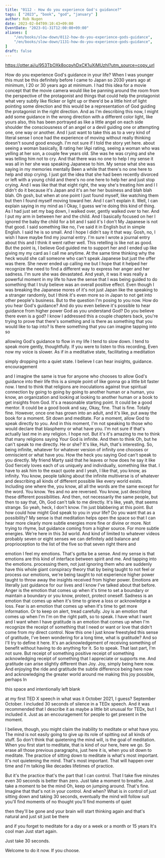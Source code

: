 ```yaml
---
title: "0112 - How do you experience God's guidance?"
tags: [ "2023", "book", "god", "january" ]
author: Rob Nugen
date: 2023-02-04T09:10:43+09:00
EventDate: "2023-01-31T12:00:00+09:00"
aliases: [
    "/en/books/slow-down/0112-how-do-you-experience-gods-guidance",
    "/en/books/slow-down/1131-how-do-you-experience-gods-guidance",
]
draft: false
---
```


https://otter.ai/u/953TbOXk8ocpyhDxCK1uXiMUzhI?utm_source=copy_url

How do you experience God's guidance in your life? When I was younger
this must be this definitely before I came to Japan so 2030 years ago
at minimum, I 20 or 30 years ago at minimum. I had this idea for a
movie concept that the movie camera would like be panning around the
room from the perspective of the protagonist and things that could
help the protagonist what very subtly like flicker or light up or
there'd be a little hint of light pointing some direction and this
would be a representation of God guiding the protagonist in the right
direction. And as I'm describing this now, I might add some guidance
in the wrong direction with a different color light, like yours also,
this has been portrayed as like a little angel on each side shoulder
the consciousness of an angel or a devil guiding one or attempting
one, one way or another. And I just want to take this as to a very
kind of literal sense I once had the experience of moving without
really thinking doesn't sound good enough. I'm not sure if I told the
story yet here. about seeing a woman basically, B rating her lApi
rating, seeing a woman who was yelling at her son, a couple few years
old. She was he was crying and she was telling him not to cry. And
that there was no one to help I my sense it was all in her she was
speaking Japanese to him. My sense what she was saying in my memories
mentally Been a while that there's no one here to help and stop
crying. I just got the idea that she had been recently divorced or
left with a young child and there's no one here to help her and just
stop crying. And I was like that that eight right, the way she's
treating him and I I didn't do it because it's Japan and it's an her
her business and blah blah blah. Oh gosh, but when at one point I just
found myself, like watching them but then I found myself moving toward
her. And I can't explain it. Well, I can explain saying in my mind as
I Okay, I guess we're doing this kind of thing. As I had just set my
bag down, I walked over, gently walked over to her. And I put my arm
in between her and the child. And I basically focused on her I ignored
the baby the child for a bit and I said it's I don't My Japanese is
not that good. I said something like no, I've said it in English but
in simple English. I said he is so small. And I hope I didn't say it
that way. Gosh, no, I wish I have maybe find my journal entry. I'm
sure I wrote a journal entry about this and I think it went rather
well. This retelling is like not as good. But the point is, I believe
God guided me to support her and I ended up like giving my my card as
I call me anytime. At the same time thinking why the heck would she
call someone who can't speak Japanese but just the offer was
there. She never ended up calling me but I hope that it helped her
recognize the need to find a different way to express her anger and
her sadness. I'm sure she was devastated. And yeah, it was it was
really a powerful moment in my life to have the sense that I was being
guided to do something that I truly believe was an overall positive
effect. Even though I was breaking the Japanese mores of it's not just
Japan like the speaking to a stranger randomly, but I think it's even
more so in Japan to not get into other people's business. But to the
question I'm posing to you now. How do you hear God's guidance? And do
you even believe it's possible to hear guidance from higher power God
as you understand God? Do you believe there even is a god? I know I
addressed this a couple chapters back, you're trying to prove that
there's something and is there as something that you would like to tap
into? Is there something that you can imagine tapping into so

allowing God's guidance to flow in my life I tend to slow down. I tend
to speak more gently, thoughtfully. If you were to listen to this
recording, Even now my voice is slower. As if in a meditative state,
facilitating a meditation

simply dropping into a quiet state. I believe I can hear insights,
guidance. encouragement

and I imagine the same is true for anyone who chooses to allow God's
guidance into their life this is a simple point of like gonna go a
little bit faster now. I tend to think that religions are inoculations
against true spiritual connection by going to going by going to
another human or a human, you know, an organization and looking at
looking to another human or a book to get insights from God. It's a
reasonable starting point. It could be a good mentor. It could be a
good book and say, Okay, fine. That is fine. Totally fine. However,
once one has grown into an adult, and it's like, put away the book for
a moment. Sit down and meditate. For a moment, allow God to speak
directly to you. And in this moment, I'm not speaking to those who
would declare that blasphemy or what have you. I'm not sure if that's
actually last me in any religion. I hope not. But it's it's amazing to
me to think that many religions saying Your God is infinite. And then
to think Oh, but he can't speak to me directly. He or she? It's like,
Huh, that's interesting. So, being infinite, whatever for whatever
version of infinity one chooses or omniscient or what have you. How
the heck you saying God can't speak to you directly. My friend Marty
said that he leaves or how does he say it like God fiercely loves each
of us uniquely and individually, something like that. I have to ask
him to the exact quote and I yeah, I like that, you know, as
infinity. You know, people talking about the infinite multiverse is of
whatever and describing all kinds of different possible like every
world exists. Including one where the, you know, all all the words are
the same except for the word. You know. Yes and no are reversed. You
know, just describing these different possibilities. And then, not
necessarily the same people, but then to say that, Oh, God can't talk
to me directly. It's like, yeah, that seems strange. So yeah, heck, I
don't know. I'm just blabbering at this point. But how could how might
God speak to you in your life? Do you want that as a possibility? My
sense is that meditation helps open the space so that I can hear more
clearly more subtle energies more fine or divine or more. Not trying
to rhyme, but guidance coming from a higher source. For more subtle
energies. We're here in this 3d world. And kind of limited to whatever
videos probably seven or eight senses we can definitely add balance
and proprioception to the list of the five so that seven right there
and

emotion I feel my emotions. That's gotta be a sense. And my sense is
that emotions are this kind of interface between spirit and me. And
tapping into the emotions. processing them, not just ignoring them who
are suddenly have this whole giant conspiracy theory that by being
taught to not feel or process our emotions, we're being taught to not
experience higher power taught to throw away the insights received
from higher power. Emotions are literally just guidance for our lives
and I know I've talked about that before. Anger is the emotion that
comes up when it's time to set a boundary or maintain a boundary or
you know, protect, protect oneself. Sadness is an emotion that comes
up when it's time to grieve a loss or acknowledge a loss. Fear is an
emotion that comes up when it's time to get more information. Or to
keep on alert, tread carefully. Joy is an emotion that comes up when
I'm I'm on the right path, so to speak. I have what I want and I want
when I have gratitude is an emotion that comes up when I'm recognize
the receipt of something that I need or want or love that didn't come
from my direct control. Now this one I just know freestyled this sense
of gratitude, I've been wondering for a long time, what is gratitude?
And so I'll try to define it here. It's an acknowledgement of
receiving something of benefit without having to do anything for
it. So to speak. That last part, I'm not sure. But receipt of
something positive receipt of something acknowledging receipt of
something that I appreciate or supports me. And gratitude can arise
slightly different than Joy. Joy, simply being here now. And enjoying
the ride and gratitude the subtle difference being here now and
acknowledging the greater world around me making this joy possible,
perhaps In

this space and intentionally left blank

at my first TED X speech in what was it October 2021, I guess?
September October. I included 30 seconds of silence in a TEDx
speech. And it was recommended that I describe it as maybe a little
bit unusual for TEDx, but I included it. Just as an encouragement for
people to get present in the moment.

I believe, though, you might claim the inability to meditate or what
have you. The mind is not easily going to give up its role of spitting
out all kinds of stuff. So don't think that quietening the mind will,
is the goal of meditation. When you first start to meditate, that is
kind of our here, here we go. So erase all those previous paragraphs,
just here it is, when you sit down to meditate. The practice of
sitting down to meditate is what's most important. It's not quietening
the mind. That's most important. That will happen over time and I'm
talking like decades lifetimes of practice.

But it's the practice that's the part that I can control. That I take
five minutes even 30 seconds is better than zero. Just take a moment
to breathe. Just take a moment to be the mind Oh, keep on jumping
around. That's fine. Imagine that that's not in your control. And
when? What is in control of just sitting down and taking 30 seconds,
eventually the mind will follow suit you'll find moments of no thought
you'll find moments of quiet

then they'll be gone and your brain will start thinking again and
that's natural and just sit just be there

and if you forget to meditate for a day or a week or a month or 15
years It's cool man Just start again.

Just take 30 seconds.

Welcome to do it now. If you choose.

